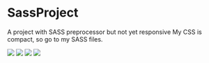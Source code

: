 # SassProject
A project with SASS preprocessor but not yet responsive
My CSS is compact, so go to my SASS files.

<img src="https://i.pinimg.com/564x/6b/b0/07/6bb0079c5fc3e894b90a6984fbad9bd8.jpg">
<img src="https://i.pinimg.com/564x/a2/07/0d/a2070d6a7b5698616418e54568700054.jpg">
<img src="https://i.pinimg.com/564x/85/f0/c2/85f0c2afffba4c9e73b00879d4179904.jpg">
<img src="https://i.pinimg.com/564x/0e/b6/38/0eb638297bf8b81528c1e74fe421fa94.jpg">
